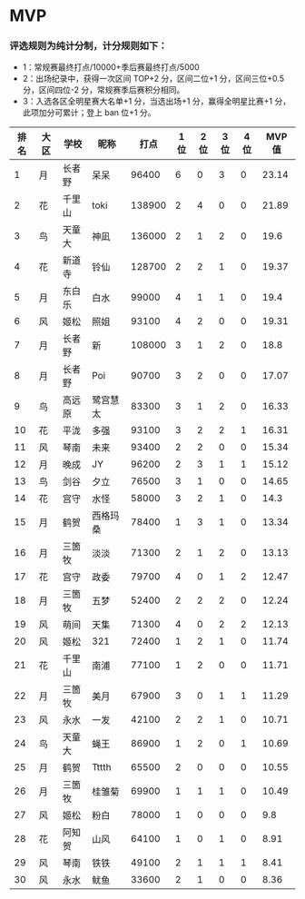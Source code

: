 # MVP

### 评选规则为纯计分制，计分规则如下：
  - 1：常规赛最终打点/10000+季后赛最终打点/5000
  - 2：出场纪录中，获得一次区间 TOP+2 分，区间二位+1 分，区间三位+0.5 分，区间四位-2 分，常规赛季后赛积分相同。
  - 3：入选各区全明星赛大名单+1 分，当选出场+1 分，赢得全明星比赛+1 分，此项加分可累计；登上 ban 位+1 分。
  
|排名	|大区	|学校	|昵称	|打点	|1位	|2位	|3位	|4位	|MVP值|
| -- | ---- | ---- | -------- | ----- | -- | -- | -- | -- | ---- |
|	1	|	月	|	长者野	|	呆呆	|	96400	|	6	|	0	|	3	|	0	|	23.14	|
|	2	|	花	|	千里山	|	toki	|	138900	|	2	|	4	|	0	|	0	|	21.89	|
|	3	|	鸟	|	天童大	|	神凪	|	136000	|	2	|	1	|	2	|	0	|	19.6	|
|	4	|	花	|	新道寺	|	铃仙	|	128700	|	2	|	2	|	1	|	0	|	19.37	|
|	5	|	月	|	东白乐	|	白水	|	99000	|	4	|	1	|	1	|	0	|	19.4	|
|	6	|	风	|	姬松	|	照姐	|	93100	|	4	|	2	|	0	|	0	|	19.31	|
|	7	|	月	|	长者野	|	新	|	108000	|	3	|	1	|	2	|	0	|	18.8	|
|	8	|	月	|	长者野	|	Poi	|	90700	|	3	|	2	|	0	|	0	|	17.07	|
|	9	|	鸟	|	高远原	|	鹭宫慧太	|	83300	|	3	|	1	|	2	|	0	|	16.33	|
|	10	|	花	|	平泷	|	多强	|	93100	|	3	|	2	|	2	|	1	|	16.31	|
|	11	|	风	|	琴南	|	未来	|	93400	|	2	|	2	|	0	|	0	|	15.34	|
|	12	|	月	|	晚成	|	JY	|	96200	|	2	|	3	|	1	|	1	|	15.12	|
|	13	|	鸟	|	剑谷	|	夕立	|	76500	|	3	|	1	|	0	|	0	|	14.65	|
|	14	|	花	|	宫守	|	水怪	|	58000	|	3	|	2	|	1	|	0	|	14.3	|
|	15	|	月	|	鹤贺	|	西格玛桑	|	78400	|	1	|	3	|	1	|	0	|	13.34	|
|	16	|	月	|	三箇牧	|	淡淡	|	71300	|	2	|	1	|	2	|	0	|	13.13	|
|	17	|	花	|	宫守	|	政委	|	79700	|	4	|	0	|	1	|	2	|	12.47	|
|	18	|	月	|	三箇牧	|	五梦	|	52400	|	2	|	2	|	2	|	0	|	12.24	|
|	19	|	风	|	萌间	|	天集	|	71300	|	4	|	0	|	2	|	2	|	12.13	|
|	20	|	风	|	姬松	|	321	|	72400	|	1	|	2	|	1	|	0	|	11.74	|
|	21	|	花	|	千里山	|	南浦	|	77100	|	1	|	2	|	0	|	0	|	11.71	|
|	22	|	月	|	三箇牧	|	美月	|	67900	|	3	|	0	|	1	|	1	|	11.29	|
|	23	|	风	|	永水	|	一发	|	42100	|	2	|	2	|	1	|	0	|	10.71	|
|	24	|	鸟	|	天童大	|	蝇王	|	86900	|	1	|	2	|	0	|	1	|	10.69	|
|	25	|	月	|	鹤贺	|	Tttth	|	65500	|	2	|	0	|	0	|	0	|	10.55	|
|	26	|	月	|	三箇牧	|	桂雏菊	|	69900	|	1	|	1	|	1	|	0	|	10.49	|
|	27	|	风	|	姬松	|	粉白	|	78000	|	1	|	0	|	0	|	0	|	9.8	|
|	28	|	花	|	阿知贺	|	山风	|	64100	|	1	|	0	|	1	|	0	|	8.91	|
|	29	|	风	|	琴南	|	铁铁	|	49100	|	2	|	1	|	1	|	1	|	8.41	|
|	30	|	风	|	永水	|	鱿鱼	|	33600	|	2	|	1	|	0	|	0	|	8.36	|






